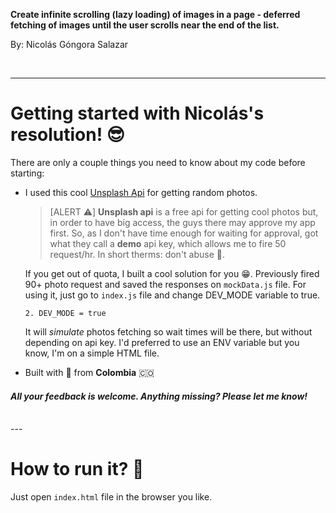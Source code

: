 **Create infinite scrolling (lazy loading) of images in a page - deferred fetching of images until the user scrolls near the end of the list.**

By: Nicolás Góngora Salazar

<br />

---

# Getting started with Nicolás's resolution! 😎 
There are only a couple things you need to know about my code before starting:

- I used this cool [Unsplash Api](https://unsplash.com/developers) for getting random photos.

  >   [ALERT ⚠️] **Unsplash api** is a free api for getting cool photos but, in order to have big access, the guys there may approve my app first. So, as I don't have time enough for waiting for approval, got what they call a **demo** api key, which allows me to fire 50 request/hr. In short therms: don't abuse 🥲.


  If you get out of quota, I built a cool solution for you 😁. Previously fired 90+ photo request and saved the responses on `mockData.js` file. For using it, just go to `index.js` file and change DEV_MODE variable to true.
  
      2. DEV_MODE = true

  It will *simulate* photos fetching so wait times will be there, but without depending on api key. I'd preferred to use an ENV variable but you know, I'm on a simple HTML file.


- Built with 💖 from **Colombia** 🇨🇴

#### _All your feedback is welcome. Anything missing? Please let me know!_
<br/>
---

# How to run it? 🧐
Just open `index.html` file in the browser you like.